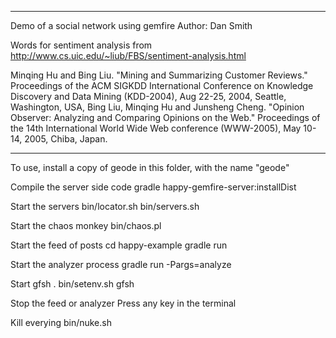 ------------------------------------------------------------
 Demo of a social network using gemfire
 Author: Dan Smith


 Words for sentiment analysis from 
    http://www.cs.uic.edu/~liub/FBS/sentiment-analysis.html

   Minqing Hu and Bing Liu. "Mining and Summarizing Customer Reviews." 
       Proceedings of the ACM SIGKDD International Conference on Knowledge 
       Discovery and Data Mining (KDD-2004), Aug 22-25, 2004, Seattle, 
       Washington, USA, 
   Bing Liu, Minqing Hu and Junsheng Cheng. "Opinion Observer: Analyzing 
       and Comparing Opinions on the Web." Proceedings of the 14th 
       International World Wide Web conference (WWW-2005), May 10-14, 
       2005, Chiba, Japan.
 
------------------------------------------------------------

To use, install a copy of geode in this folder, with the name "geode"

Compile the server side code
gradle happy-gemfire-server:installDist

Start the servers
bin/locator.sh
bin/servers.sh

Start the chaos monkey
bin/chaos.pl

Start the feed of posts
cd happy-example
gradle run

Start the analyzer process
gradle run -Pargs=analyze

Start gfsh
. bin/setenv.sh
gfsh

Stop the feed or analyzer
Press any key in the terminal

Kill everying
bin/nuke.sh


